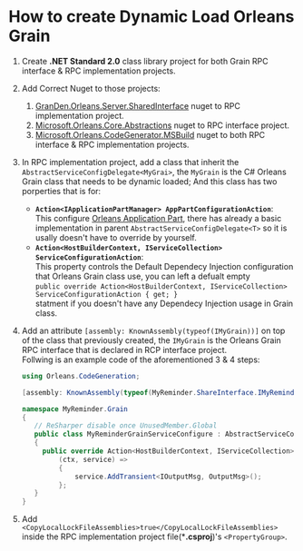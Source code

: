 # How to create Dynamic Load Orleans Grain

1. Create **.NET Standard 2.0** class library project for both Grain RPC interface & RPC implementation projects.
2. Add Correct Nuget to those projects:
   1. [GranDen.Orleans.Server.SharedInterface](https://www.nuget.org/packages/GranDen.Orleans.Server.SharedInterface) nuget to RPC implementation project.
   2. [Microsoft.Orleans.Core.Abstractions](https://www.nuget.org/packages/Microsoft.Orleans.Core.Abstractions) nuget to RPC interface project.
   3. [Microsoft.Orleans.CodeGenerator.MSBuild](https://www.nuget.org/packages/Microsoft.Orleans.CodeGenerator.MSBuild) nuget to both RPC interface & RPC implementation projects.
3. In RPC implementation project, add a class that inherit the `AbstractServiceConfigDelegate<MyGrai>`, the `MyGrain` is the C# Orleans Grain class that needs to be dynamic loaded; And this class has two porperties that is for:
   - **`Action<IApplicationPartManager> AppPartConfigurationAction`**:  
      This configure [Orleans Application Part](https://dotnet.github.io/orleans/Documentation/clusters_and_clients/configuration_guide/server_configuration.html#application-parts), there has already a basic implementation in parent `AbstractServiceConfigDelegate<T>` so it is usally doesn't have to override by yourself.
   - **`Action<HostBuilderContext, IServiceCollection> ServiceConfigurationAction`**:  
      This property controls the Default Dependecy Injection configuration that Orleans Grain class use, you can left a defualt empty  
      `public override Action<HostBuilderContext, IServiceCollection> ServiceConfigurationAction { get; }`  
      statment if you doesn't have any Dependecy Injection usage in Grain class.
4. Add an attribute `[assembly: KnownAssembly(typeof(IMyGrain))]` on top of the class that previously created, the `IMyGrain` is the Orleans Grain RPC interface that is declared in RCP interface project.  
   Follwing is an example code of the aforementioned 3 & 4 steps:  

   ```cs
   using Orleans.CodeGeneration;
   
   [assembly: KnownAssembly(typeof(MyReminder.ShareInterface.IMyReminder))]
   
   namespace MyReminder.Grain
   {
      // ReSharper disable once UnusedMember.Global
      public class MyReminderGrainServiceConfigure : AbstractServiceConfigDelegate<MyReminderGrain>
      {
        public override Action<HostBuilderContext, IServiceCollection> ServiceConfigurationAction =>
            (ctx, service) =>
            {
                service.AddTransient<IOutputMsg, OutputMsg>();
            };
      }
   }
   ```
   
5. Add `<CopyLocalLockFileAssemblies>true</CopyLocalLockFileAssemblies>` inside the RPC implementation project file(***.csproj**)'s `<PropertyGroup>`.  
